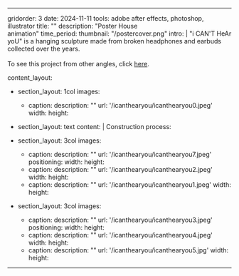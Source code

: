 ---

gridorder: 3
date: 2024-11-11
tools: adobe after effects, photoshop, illustrator
title: ""
description: "Poster House<br>animation"
time_period:
thumbnail: "/postercover.png"
intro: |
 "i CAN'T HeAr yoU" is a hanging sculpture made from broken headphones and earbuds collected over the years.<br>
 <br>
 To see this project from other angles, click <a href="https://youtu.be/6lL1jkT2dwk" target="_blank">here</a>.

content_layout:
  - section_layout: 1col
    images:
      - caption:
        description: ""
        url: '/icanthearyou/icanthearyou0.jpeg'
        width:
        height:

  - section_layout: text
    content: |
      Construction process:

  - section_layout: 3col
    images:
      - caption:
        description: ""
        url: '/icanthearyou/icanthearyou7.jpeg'
        positioning: 
        width:
        height:
      - caption:
        description: ""
        url: '/icanthearyou/icanthearyou2.jpeg'
        width:
        height:
      - caption:
        description: ""
        url: '/icanthearyou/icanthearyou1.jpeg'
        width:
        height:
 
  - section_layout: 3col
    images:
      - caption:
        description: ""
        url: '/icanthearyou/icanthearyou3.jpeg'
        positioning: 
        width:
        height:
      - caption:
        description: ""
        url: '/icanthearyou/icanthearyou4.jpeg'
        width:
        height:
      - caption:
        description: ""
        url: '/icanthearyou/icanthearyou5.jpg'
        width:
        height: 
---